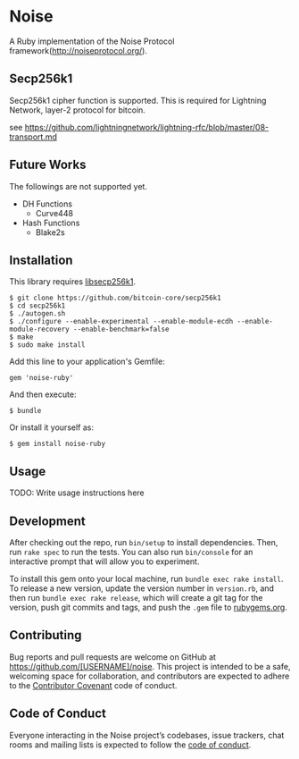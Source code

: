 # Noise

A Ruby implementation of the Noise Protocol framework(http://noiseprotocol.org/).

## Secp256k1

Secp256k1 cipher function is supported.
This is required for Lightning Network, layer-2 protocol for bitcoin.

see https://github.com/lightningnetwork/lightning-rfc/blob/master/08-transport.md

## Future Works

The followings are not supported yet.

- DH Functions
  - Curve448
- Hash Functions
  - Blake2s

## Installation

This library requires [libsecp256k1](https://github.com/bitcoin-core/secp256k1).

    $ git clone https://github.com/bitcoin-core/secp256k1
    $ cd secp256k1
    $ ./autogen.sh
    $ ./configure --enable-experimental --enable-module-ecdh --enable-module-recovery --enable-benchmark=false
    $ make
    $ sudo make install

Add this line to your application's Gemfile:

```
gem 'noise-ruby'
```

And then execute:

    $ bundle

Or install it yourself as:

    $ gem install noise-ruby

## Usage

TODO: Write usage instructions here

## Development

After checking out the repo, run `bin/setup` to install dependencies. Then, run `rake spec` to run the tests. You can also run `bin/console` for an interactive prompt that will allow you to experiment.

To install this gem onto your local machine, run `bundle exec rake install`. To release a new version, update the version number in `version.rb`, and then run `bundle exec rake release`, which will create a git tag for the version, push git commits and tags, and push the `.gem` file to [rubygems.org](https://rubygems.org).

## Contributing

Bug reports and pull requests are welcome on GitHub at https://github.com/[USERNAME]/noise. This project is intended to be a safe, welcoming space for collaboration, and contributors are expected to adhere to the [Contributor Covenant](http://contributor-covenant.org) code of conduct.

## Code of Conduct

Everyone interacting in the Noise project’s codebases, issue trackers, chat rooms and mailing lists is expected to follow the [code of conduct](https://github.com/[USERNAME]/noise/blob/master/CODE_OF_CONDUCT.md).
